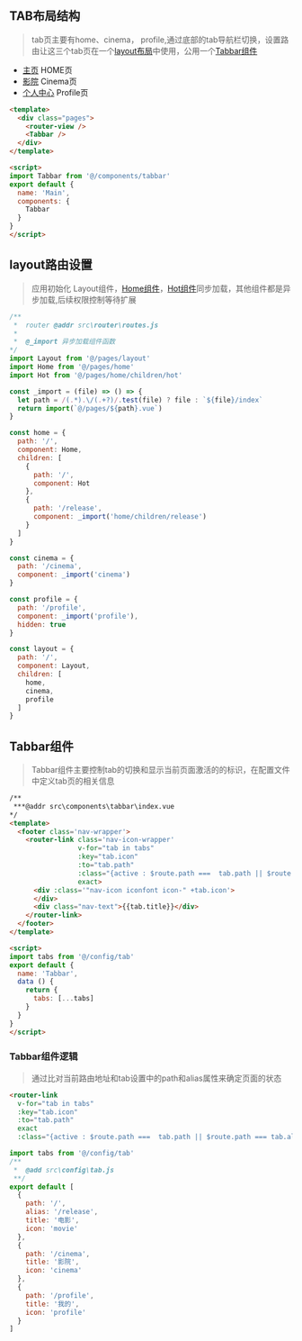 ## TAB布局结构
> tab页主要有home、cinema， profile,通过底部的tab导航栏切换，设置路由让这三个tab页在一个[layout布局](layout?id=layout路由设置)中使用，公用一个[Tabbar组件](layout?id=Tabbar组件)

- [主页](home) HOME页
- [影院](cinema) Cinema页
- [个人中心](profile) Profile页


```html
<template>
  <div class="pages">
    <router-view />
    <Tabbar />
  </div>
</template>

<script>
import Tabbar from '@/components/tabbar'
export default {
  name: 'Main',
  components: {
    Tabbar
  }
}
</script>

```
## layout路由设置
> 应用初始化 Layout组件，[Home组件](home)，[Hot组件](hot)同步加载，其他组件都是异步加载,后续权限控制等待扩展

```js
/**
 *  router @addr src\router\routes.js
 *  
 *  @_import 异步加载组件函数
*/
import Layout from '@/pages/layout'
import Home from '@/pages/home'
import Hot from '@/pages/home/children/hot'

const _import = (file) => () => {
  let path = /(.*).\/(.+?)/.test(file) ? file : `${file}/index`
  return import(`@/pages/${path}.vue`)
}

const home = {
  path: '/',
  component: Home,
  children: [
    {
      path: '/',
      component: Hot
    },
    {
      path: '/release',
      component: _import('home/children/release')
    }
  ]
}

const cinema = {
  path: '/cinema',
  component: _import('cinema')
}

const profile = {
  path: '/profile',
  component: _import('profile'),
  hidden: true
}

const layout = {
  path: '/',
  component: Layout,
  children: [
    home,
    cinema,
    profile
  ]
}

```

## Tabbar组件
> Tabbar组件主要控制tab的切换和显示当前页面激活的的标识，在配置文件中定义tab页的相关信息

```html
/**
 ***@addr src\components\tabbar\index.vue
*/
<template>
  <footer class='nav-wrapper'>
    <router-link class='nav-icon-wrapper'
                 v-for="tab in tabs"
                 :key="tab.icon"
                 :to="tab.path"
                 :class="{active : $route.path ===  tab.path || $route.path === tab.alias}"
                 exact>
      <div :class='"nav-icon iconfont icon-" +tab.icon'>
      </div>
      <div class="nav-text">{{tab.title}}</div>
    </router-link>
  </footer>
</template>

<script>
import tabs from '@/config/tab'
export default {
  name: 'Tabbar',
  data () {
    return {
      tabs: [...tabs]
    }
  }
}
</script>
```

### Tabbar组件逻辑
> 通过比对当前路由地址和tab设置中的path和alias属性来确定页面的状态
```html
<router-link
  v-for="tab in tabs"
  :key="tab.icon"
  :to="tab.path"
  exact
  :class="{active : $route.path ===  tab.path || $route.path === tab.alias}" />
```

```js
import tabs from '@/config/tab'
/**
 *  @add src\config\tab.js
 **/
export default [
  {
    path: '/',
    alias: '/release',
    title: '电影',
    icon: 'movie'
  },
  {
    path: '/cinema',
    title: '影院',
    icon: 'cinema'
  },
  {
    path: '/profile',
    title: '我的',
    icon: 'profile'
  }
]
```
